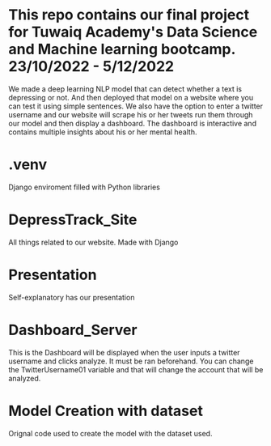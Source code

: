   # This repo contains our final project for Tuwaiq Academy's Data Science and Machine learning bootcamp. 23/10/2022 - 5/12/2022
  
  We made a deep learning NLP model that can detect whether a text is depressing or not. And then deployed that model on a website where you can test it using simple sentences. We also have the option to enter a twitter username and our website will scrape his or her tweets run them through our model and then display a dashboard. The dashboard is interactive and contains multiple insights about his or her mental health.
  
# .venv
  Django enviroment filled with Python libraries
  
# DepressTrack_Site
  All things related to our website. Made with Django
    
# Presentation
  Self-explanatory has our presentation
    
 # Dashboard_Server
  This is the Dashboard will be displayed when the user inputs a twitter username and clicks analyze. It must be ran beforehand. You can change the TwitterUsername01 variable and that will change the account that will be analyzed.
  
# Model Creation with dataset
  Orignal code used to create the model with the dataset used.
